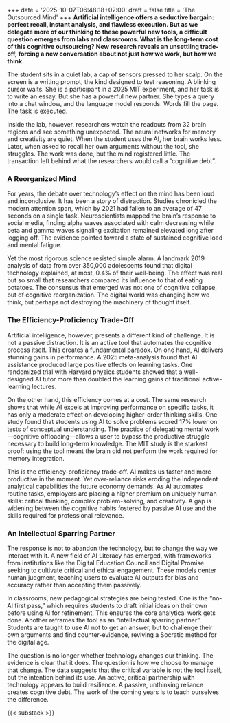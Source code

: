 +++
date = '2025-10-07T06:48:18+02:00'
draft = false
title = 'The Outsourced Mind'
+++
**Artificial intelligence offers a seductive bargain: perfect recall, instant analysis, and flawless execution. But as we delegate more of our thinking to these powerful new tools, a difficult question emerges from labs and classrooms. What is the long-term cost of this cognitive outsourcing? New research reveals an unsettling trade-off, forcing a new conversation about not just how we work, but how we think.**

The student sits in a quiet lab, a cap of sensors pressed to her scalp. On the screen is a writing prompt, the kind designed to test reasoning. A blinking cursor waits. She is a participant in a 2025 MIT experiment, and her task is to write an essay. But she has a powerful new partner. She types a query into a chat window, and the language model responds. Words fill the page. The task is executed.

Inside the lab, however, researchers watch the readouts from 32 brain regions and see something unexpected. The neural networks for memory and creativity are quiet. When the student uses the AI, her brain works less. Later, when asked to recall her own arguments without the tool, she struggles. The work was done, but the mind registered little. The transaction left behind what the researchers would call a “cognitive debt”.

### A Reorganized Mind

For years, the debate over technology’s effect on the mind has been loud and inconclusive. It has been a story of distraction. Studies chronicled the modern attention span, which by 2021 had fallen to an average of 47 seconds on a single task. Neuroscientists mapped the brain’s response to social media, finding alpha waves associated with calm decreasing while beta and gamma waves signaling excitation remained elevated long after logging off. The evidence pointed toward a state of sustained cognitive load and mental fatigue.

Yet the most rigorous science resisted simple alarm. A landmark 2019 analysis of data from over 350,000 adolescents found that digital technology explained, at most, 0.4% of their well-being. The effect was real but so small that researchers compared its influence to that of eating potatoes. The consensus that emerged was not one of cognitive collapse, but of cognitive reorganization. The digital world was changing how we think, but perhaps not destroying the machinery of thought itself.

### The Efficiency-Proficiency Trade-Off

Artificial intelligence, however, presents a different kind of challenge. It is not a passive distraction. It is an active tool that automates the cognitive process itself. This creates a fundamental paradox. On one hand, AI delivers stunning gains in performance. A 2025 meta-analysis found that AI assistance produced large positive effects on learning tasks. One randomized trial with Harvard physics students showed that a well-designed AI tutor more than doubled the learning gains of traditional active-learning lectures.

On the other hand, this efficiency comes at a cost. The same research shows that while AI excels at improving performance on specific tasks, it has only a moderate effect on developing higher-order thinking skills. One study found that students using AI to solve problems scored 17% lower on tests of conceptual understanding. The practice of delegating mental work—cognitive offloading—allows a user to bypass the productive struggle necessary to build long-term knowledge. The MIT study is the starkest proof: using the tool meant the brain did not perform the work required for memory integration.

This is the efficiency-proficiency trade-off. AI makes us faster and more productive in the moment. Yet over-reliance risks eroding the independent analytical capabilities the future economy demands. As AI automates routine tasks, employers are placing a higher premium on uniquely human skills: critical thinking, complex problem-solving, and creativity. A gap is widening between the cognitive habits fostered by passive AI use and the skills required for professional relevance.

### An Intellectual Sparring Partner

The response is not to abandon the technology, but to change the way we interact with it. A new field of AI Literacy has emerged, with frameworks from institutions like the Digital Education Council and Digital Promise seeking to cultivate critical and ethical engagement. These models center human judgment, teaching users to evaluate AI outputs for bias and accuracy rather than accepting them passively.

In classrooms, new pedagogical strategies are being tested. One is the “no-AI first pass,” which requires students to draft initial ideas on their own before using AI for refinement. This ensures the core analytical work gets done. Another reframes the tool as an “intellectual sparring partner”. Students are taught to use AI not to get an answer, but to challenge their own arguments and find counter-evidence, reviving a Socratic method for the digital age.

The question is no longer whether technology changes our thinking. The evidence is clear that it does. The question is how we choose to manage that change. The data suggests that the critical variable is not the tool itself, but the intention behind its use. An active, critical partnership with technology appears to build resilience. A passive, unthinking reliance creates cognitive debt. The work of the coming years is to teach ourselves the difference.

{{< substack >}}
